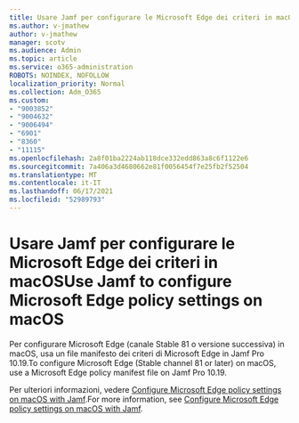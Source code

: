```yaml
---
title: Usare Jamf per configurare le Microsoft Edge dei criteri in macOS
ms.author: v-jmathew
author: v-jmathew
manager: scotv
ms.audience: Admin
ms.topic: article
ms.service: o365-administration
ROBOTS: NOINDEX, NOFOLLOW
localization_priority: Normal
ms.collection: Adm_O365
ms.custom:
- "9003852"
- "9004632"
- "9006494"
- "6901"
- "8360"
- "11115"
ms.openlocfilehash: 2a8f01ba2224ab118dce332edd863a8c6f1122e6
ms.sourcegitcommit: 7a406a3d4680662e81f0056454f7e25fb2f52504
ms.translationtype: MT
ms.contentlocale: it-IT
ms.lasthandoff: 06/17/2021
ms.locfileid: "52989793"
---
```

# <a name="use-jamf-to-configure-microsoft-edge-policy-settings-on-macos"></a><span data-ttu-id="1dd8f-102">Usare Jamf per configurare le Microsoft Edge dei criteri in macOS</span><span class="sxs-lookup"><span data-stu-id="1dd8f-102">Use Jamf to configure Microsoft Edge policy settings on macOS</span></span>

<span data-ttu-id="1dd8f-103">Per configurare Microsoft Edge (canale Stable 81 o versione successiva) in macOS, usa un file manifesto dei criteri di Microsoft Edge in Jamf Pro 10.19.</span><span class="sxs-lookup"><span data-stu-id="1dd8f-103">To configure Microsoft Edge (Stable channel 81 or later) on macOS, use a Microsoft Edge policy manifest file on Jamf Pro 10.19.</span></span>

<span data-ttu-id="1dd8f-104">Per ulteriori informazioni, vedere [Configure Microsoft Edge policy settings on macOS with Jamf](https://go.microsoft.com/fwlink/?linkid=2134761).</span><span class="sxs-lookup"><span data-stu-id="1dd8f-104">For more information, see [Configure Microsoft Edge policy settings on macOS with Jamf](https://go.microsoft.com/fwlink/?linkid=2134761).</span></span>
